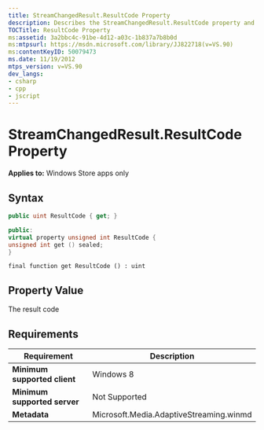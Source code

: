```yaml
---
title: StreamChangedResult.ResultCode Property
description: Describes the StreamChangedResult.ResultCode property and provides the property's syntax, property value, and requirements.
TOCTitle: ResultCode Property
ms:assetid: 3a2bbc4c-91be-4d12-a03c-1b837a7b8b0d
ms:mtpsurl: https://msdn.microsoft.com/library/JJ822718(v=VS.90)
ms:contentKeyID: 50079473
ms.date: 11/19/2012
mtps_version: v=VS.90
dev_langs:
- csharp
- cpp
- jscript
---
```


# StreamChangedResult.ResultCode Property

**Applies to:** Windows Store apps only

## Syntax

```csharp
public uint ResultCode { get; }
```

```cpp
public:
virtual property unsigned int ResultCode {
unsigned int get () sealed;
}
```

```jscript
final function get ResultCode () : uint
```

## Property Value

The result code

## Requirements

|Requirement|Description|
|--- |--- |
|**Minimum supported client**|Windows 8|
|**Minimum supported server**|Not Supported|
|**Metadata**|Microsoft.Media.AdaptiveStreaming.winmd|
